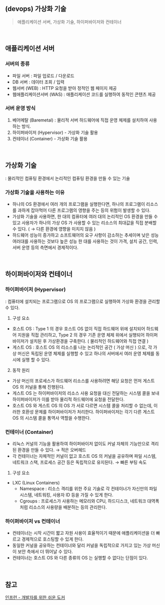 ## (devops) 가상화 기술
> 애플리케이션 서버, 가상화 기술, 하이퍼바이저와 컨테이너

<br>

## 애플리케이션 서버
### 서버의 종류
- 파일 서버 : 파일 업로드 / 다운로드
- DB 서버 : 데이터 조회 / 입력
- 웹서버 (WEB) : HTTP 요청을 받아 정적인 웹 페이지 제공
- 웹애플리케이션서버 (WAS) : 애플리케이션 코드를 실행하여 동적인 콘텐츠 제공

### 서버 운영 방식
1. 베어메탈 (Baremetal) : 물리적 서버 하드웨어에 직접 운영 체제를 설치하여 사용하는 방식.
2. 하이퍼바이저 (Hypervisor) - 가상화 기술 활용
3. 컨테이너 (Container) - 가상화 기술 활용

<br>

## 가상화 기술
: 물리적인 컴퓨팅 환경에서 논리적인 컴퓨팅 환경을 만들 수 있는 기술
### 가상화 기술을 사용하는 이유
- 하나의 OS 환경에서 여러 개의 프로그램을 실행한다면, 하나의 프로그램이 리소스를 과하게 잡아먹어 다른 프로그램의 영향을 주는 등의 위험이 발생할 수 있다. 
- 가상화 기술을 사용하면, 한 대의 컴퓨터에 여러 대의 논리적인 OS 환경을 만들 수 있고 사용자가 하나의 가상 OS 가 사용할 수 있는 리소스의 최대값을 직접 분배할 수 있다. ( → 다른 환경에 영향을 미치지 않음 )
- 하드웨어 성능이 증가하고 소프트웨어의 요구 사항이 감소하는 추세이며 낮은 성능 여러대를 사용하는 것보다 높은 성능 한 대를 사용하는 것이 가격, 설치 공간, 인력, 서버 운영 등의 측면에서 경제적이다.

<br>

## 하이퍼바이저와 컨테이너
### 하이퍼바이저 (Hypervisor) 
: 컴퓨터에 설치되는 프로그램으로 OS 의 프로그램으로 실행하여 가상화 환경을 관리할 수 있다.
1. 구성 요소
- 호스트 OS : Type 1 의 경우 호스트 OS 없이 직접 하드웨어 위에 설치되어 하드웨어 지원을 직접 관리하고, Type 2 의 경우 기존 운영 체제 위에서 실행되어 하이퍼바이저가 설치된 후 가상환경을 구축한다. ( 물리적인 하드웨어와 직접 연결 )
- 게스트 OS : 호스트 OS 의 리소스를 나눈 논리적인 공간 ( 가상 머신 ) 으로, 각 가상 머신은 독립된 운영 체제를 실행할 수 있고 하나의 서버에서 여러 운영 체제를 동시에 실행 할 수 있다. 
2. 동작 원리
- 가상 머신의 프로세스가 하드웨어 리소스를 사용하려면 해당 요청은 먼저 게스트 OS 의 커널을 통해 진행된다. 
- 게스트 OS 는 하이퍼바이저의 리소스 사용 요청을 대신 전달하는 시스템 콜을 보내 하이퍼바이저가 이를 받아 물리적 하드웨어에 요청을 전달한다.
- 호스트 OS 와 게스트 OS 의 OS 가 서로 다르면 시스템 콜을 처리할 수 없는데, 이러한 호환성 문제를 하이퍼바이저가 처리한다. 하이퍼바이저는 각기 다른 게스트 OS 의 시스템 콜을 통역사 역할을 수행한다.

### 컨테이너 (Container)
- 리눅스 커널의 기능을 활용하여 하이퍼바이저 없이도 커널 자체의 기능만으로 격리된 환경을 만들 수 있다. → 적은 오버헤드
- 각 컨테이너는 자체적인 커널이 없고 호스트 OS 의 커널을 공유하며 파일 시스템, 네트워크 스택, 프로세스 공간 등은 독립적으로 유지된다. → 빠른 부팅 속도
1. 구성 요소
- LXC (Linux Containers)
  - Namespace : 리소스 격리를 위한 주요 기술로 각 컨테이너가 자신만의 파일 시스템, 네트워킹, 사용자 ID 등을 가질 수 있게 한다.
  - Cgroups : 프로세스가 사용하는 메모리와 CPU, 하드디스크, 네트워크 대역폭처럼 리소스의 사용량을 배분하는 등의 관리한다.

### 하이퍼바이저 vs 컨테이너
- 컨테이너는 시작 시간이 짧고 자원 사용이 효율적이기 때문에 애플리케이션을 더 빠르고 경제적으로 호스팅할 수 있게 한다.
- 동일한 커널을 공유하는 컨테이너와 달리 커널을 독립적으로 가지고 있는 가상 머신이 보안 측에서 더 뛰어날 수 있다. 
- 컨테이너는 호스트 OS 와 다른 종류의 OS 는 실행할 수 없다는 단점이 있다. 

<br>

## 참고
[인프런 - 개발자를 위한 쉬운 도커](https://inf.run/wHHR8) 
